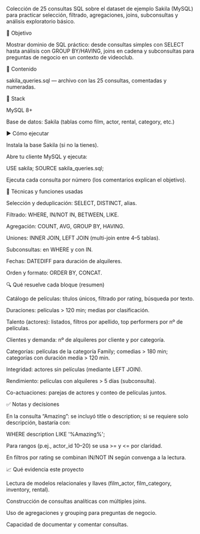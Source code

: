 Colección de 25 consultas SQL sobre el dataset de ejemplo Sakila (MySQL) para practicar selección, filtrado, agregaciones, joins, subconsultas y análisis exploratorio básico.

🎯 Objetivo

Mostrar dominio de SQL práctico: desde consultas simples con SELECT hasta análisis con GROUP BY/HAVING, joins en cadena y subconsultas para preguntas de negocio en un contexto de videoclub.

📁 Contenido

sakila_queries.sql — archivo con las 25 consultas, comentadas y numeradas.

🧰 Stack

MySQL 8+

Base de datos: Sakila (tablas como film, actor, rental, category, etc.)

▶️ Cómo ejecutar

Instala la base Sakila (si no la tienes).

Abre tu cliente MySQL y ejecuta:

USE sakila;
SOURCE sakila_queries.sql;


Ejecuta cada consulta por número (los comentarios explican el objetivo).

🧠 Técnicas y funciones usadas

Selección y deduplicación: SELECT, DISTINCT, alias.

Filtrado: WHERE, IN/NOT IN, BETWEEN, LIKE.

Agregación: COUNT, AVG, GROUP BY, HAVING.

Uniones: INNER JOIN, LEFT JOIN (multi-join entre 4–5 tablas).

Subconsultas: en WHERE y con IN.

Fechas: DATEDIFF para duración de alquileres.

Orden y formato: ORDER BY, CONCAT.

🔍 Qué resuelve cada bloque (resumen)

Catálogo de películas: títulos únicos, filtrado por rating, búsqueda por texto.

Duraciones: películas > 120 min; medias por clasificación.

Talento (actores): listados, filtros por apellido, top performers por nº de películas.

Clientes y demanda: nº de alquileres por cliente y por categoría.

Categorías: películas de la categoría Family; comedias > 180 min; categorías con duración media > 120 min.

Integridad: actores sin películas (mediante LEFT JOIN).

Rendimiento: películas con alquileres > 5 días (subconsulta).

Co-actuaciones: parejas de actores y conteo de películas juntos.

✅ Notas y decisiones

En la consulta “Amazing”: se incluyó title o description; si se requiere solo descripción, bastaría con:

WHERE description LIKE '%Amazing%';


Para rangos (p.ej., actor_id 10–20) se usa >= y <= por claridad.

En filtros por rating se combinan IN/NOT IN según convenga a la lectura.

📈 Qué evidencia este proyecto

Lectura de modelos relacionales y llaves (film_actor, film_category, inventory, rental).

Construcción de consultas analíticas con múltiples joins.

Uso de agregaciones y grouping para preguntas de negocio.

Capacidad de documentar y comentar consultas.
